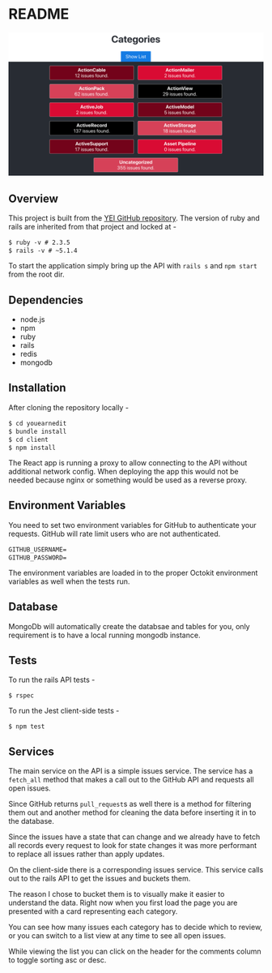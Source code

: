 # README

![](yei-cards.png?raw=true)

## Overview

This project is built from the [YEI GitHub repository](https://github.com/youearnedit/yei_challenge_ruby).  The version of ruby and rails are inherited from that project and locked at -

```
$ ruby -v # 2.3.5
$ rails -v # ~5.1.4
```

To start the application simply bring up the API with `rails s` and `npm start` from the root dir.

## Dependencies

- node.js
- npm
- ruby
- rails
- redis
- mongodb

## Installation

After cloning the repository locally -

```
$ cd youearnedit
$ bundle install
$ cd client
$ npm install
```

The React app is running a proxy to allow connecting to the API without additional network config.  When deploying the app this would not be needed because nginx or something would be used as a reverse proxy.

## Environment Variables

You need to set two environment variables for GitHub to authenticate your requests.  GitHub will rate limit users who are not authenticated.

```
GITHUB_USERNAME=
GITHUB_PASSWORD=
```

The environment variables are loaded in to the proper Octokit environment variables as well when the tests run.

## Database

MongoDb will automatically create the databsae and tables for you, only requirement is to have a local running mongodb instance.

## Tests

To run the rails API tests -

```
$ rspec
```

To run the Jest client-side tests -

```
$ npm test
```

## Services

The main service on the API is a simple issues service.  The service has a `fetch_all` method that makes a call out to the GitHub API and requests all open issues.

Since GitHub returns `pull_request`s as well there is a method for filtering them out and another method for cleaning the data before inserting it in to the database.

Since the issues have a state that can change and we already have to fetch all records every request to look for state changes it was more performant to replace all issues rather than apply updates.

On the client-side there is a corresponding issues service.  This service calls out to the rails API to get the issues and buckets them.

The reason I chose to bucket them is to visually make it easier to understand the data.  Right now when you first load the page you are presented with a card representing each category.

You can see how many issues each category has to decide which to review, or you can switch to a list view at any time to see all open issues.

While viewing the list you can click on the header for the comments column to toggle sorting asc or desc.

